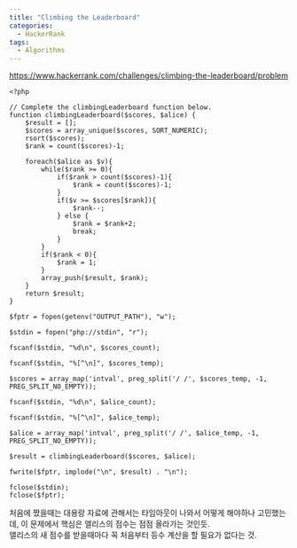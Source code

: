 ```yaml
---
title: "Climbing the Leaderboard"
categories:
  - HackerRank
tags:
  - Algorithms
---
```


<https://www.hackerrank.com/challenges/climbing-the-leaderboard/problem>

    <?php
    
    // Complete the climbingLeaderboard function below.
    function climbingLeaderboard($scores, $alice) {
        $result = [];
        $scores = array_unique($scores, SORT_NUMERIC);
        rsort($scores);
        $rank = count($scores)-1;
    
        foreach($alice as $v){
            while($rank >= 0){
                if($rank > count($scores)-1){
                    $rank = count($scores)-1;
                }
                if($v >= $scores[$rank]){
                    $rank--;
                } else {
                    $rank = $rank+2;
                    break;
                }
            }
            if($rank < 0){
                $rank = 1;
            }
            array_push($result, $rank);
        }
        return $result;
    }
    
    $fptr = fopen(getenv("OUTPUT_PATH"), "w");
    
    $stdin = fopen("php://stdin", "r");
    
    fscanf($stdin, "%d\n", $scores_count);
    
    fscanf($stdin, "%[^\n]", $scores_temp);
    
    $scores = array_map('intval', preg_split('/ /', $scores_temp, -1, PREG_SPLIT_NO_EMPTY));
    
    fscanf($stdin, "%d\n", $alice_count);
    
    fscanf($stdin, "%[^\n]", $alice_temp);
    
    $alice = array_map('intval', preg_split('/ /', $alice_temp, -1, PREG_SPLIT_NO_EMPTY));
    
    $result = climbingLeaderboard($scores, $alice);
    
    fwrite($fptr, implode("\n", $result) . "\n");
    
    fclose($stdin);
    fclose($fptr);


처음에 짰을때는 대용랑 자료에 관해서는 타임아웃이 나와서 어떻게 해야하나 고민했는데, 이 문제에서 핵심은 앨리스의 점수는 점점 올라가는 것인듯.  
앨리스의 새 점수를 받을때마다 꼭 처음부터 등수 계산을 할 필요가 없다는 것.
